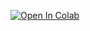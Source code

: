 [![Open In Colab](https://colab.research.google.com/assets/colab-badge.svg)](https://colab.research.google.com/github/amberT15/tf_tutorial/blob/main/tensorflow_tutorial.ipynb)
